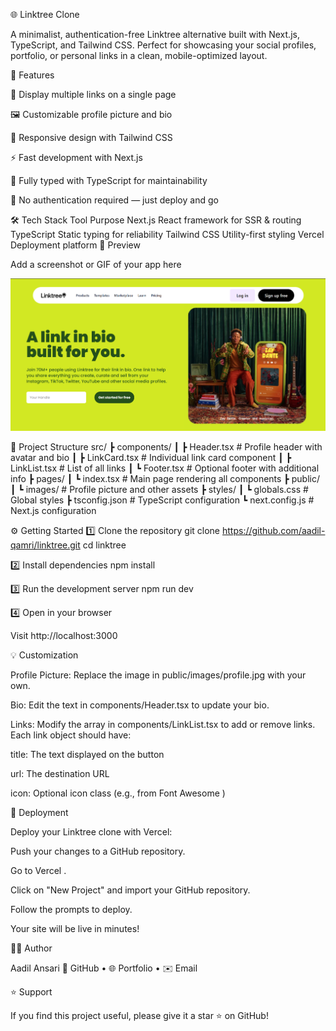 🌐 Linktree Clone

A minimalist, authentication-free Linktree alternative built with Next.js, TypeScript, and Tailwind CSS. Perfect for showcasing your social profiles, portfolio, or personal links in a clean, mobile-optimized layout.

🚀 Features

🔗 Display multiple links on a single page

🖼️ Customizable profile picture and bio

🎨 Responsive design with Tailwind CSS

⚡️ Fast development with Next.js

🧠 Fully typed with TypeScript for maintainability

🚫 No authentication required — just deploy and go

🛠️ Tech Stack
Tool	Purpose
Next.js	React framework for SSR & routing
TypeScript	Static typing for reliability
Tailwind CSS	Utility-first styling
Vercel	Deployment platform
📸 Preview

Add a screenshot or GIF of your app here

![Linktree Clone Screenshot](./assets/linktree-screenshot.png)

📂 Project Structure
src/
 ┣ components/
 ┃ ┣ Header.tsx        # Profile header with avatar and bio
 ┃ ┣ LinkCard.tsx      # Individual link card component
 ┃ ┣ LinkList.tsx      # List of all links
 ┃ ┗ Footer.tsx        # Optional footer with additional info
 ┣ pages/
 ┃ ┗ index.tsx         # Main page rendering all components
 ┣ public/
 ┃ ┗ images/           # Profile picture and other assets
 ┣ styles/
 ┃ ┗ globals.css       # Global styles
 ┣ tsconfig.json       # TypeScript configuration
 ┗ next.config.js      # Next.js configuration

⚙️ Getting Started
1️⃣ Clone the repository
git clone https://github.com/aadil-qamri/linktree.git
cd linktree

2️⃣ Install dependencies
npm install

3️⃣ Run the development server
npm run dev

4️⃣ Open in your browser

Visit http://localhost:3000

💡 Customization

Profile Picture: Replace the image in public/images/profile.jpg with your own.

Bio: Edit the text in components/Header.tsx to update your bio.

Links: Modify the array in components/LinkList.tsx to add or remove links. Each link object should have:

title: The text displayed on the button

url: The destination URL

icon: Optional icon class (e.g., from Font Awesome
)

🚀 Deployment

Deploy your Linktree clone with Vercel:

Push your changes to a GitHub repository.

Go to Vercel
.

Click on "New Project" and import your GitHub repository.

Follow the prompts to deploy.

Your site will be live in minutes!

🧑‍💻 Author

Aadil Ansari
💼 GitHub
 • 🌐 Portfolio
 • ✉️ Email

⭐ Support

If you find this project useful, please give it a star ⭐ on GitHub!
